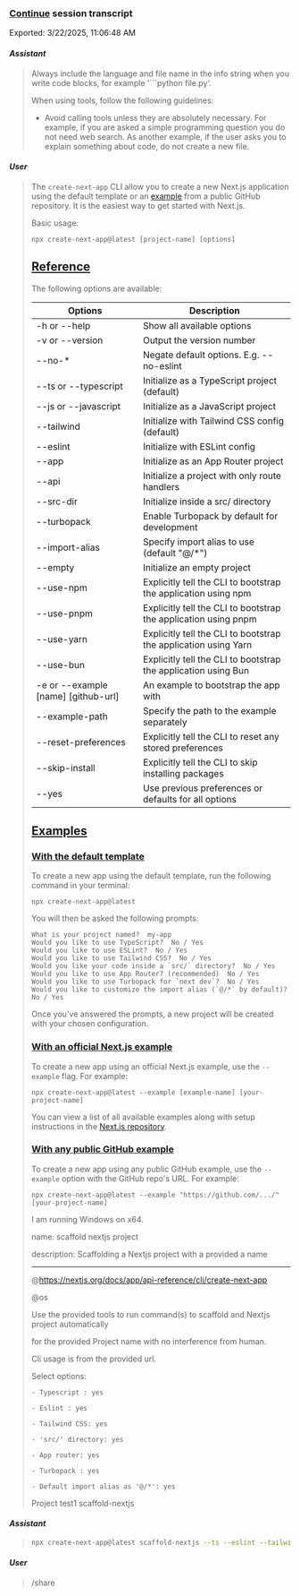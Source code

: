 ### [Continue](https://continue.dev) session transcript
 Exported: 3/22/2025, 11:06:48 AM

#### _Assistant_

> Always include the language and file name in the info string when you write code blocks, for example '```python file.py'.
> 
> When using tools, follow the following guidelines:
> - Avoid calling tools unless they are absolutely necessary. For example, if you are asked a simple programming question you do not need web search. As another example, if the user asks you to explain something about code, do not create a new file.

#### _User_

> The `create-next-app` CLI allow you to create a new Next.js application using the default template or an [example](https://github.com/vercel/next.js/tree/canary/examples) from a public GitHub repository. It is the easiest way to get started with Next.js.
> 
> Basic usage:
> 
> ```
> npx create-next-app@latest [project-name] [options]
> ```
> 
> ## [Reference ](#reference)
> 
> The following options are available:
> 
> | Options                                   | Description                                                     |
> | ----------------------------------------- | --------------------------------------------------------------- |
> | \-h or \--help                            | Show all available options                                      |
> | \-v or \--version                         | Output the version number                                       |
> | \--no-\*                                  | Negate default options. E.g. \--no-eslint                       |
> | \--ts or \--typescript                    | Initialize as a TypeScript project (default)                    |
> | \--js or \--javascript                    | Initialize as a JavaScript project                              |
> | \--tailwind                               | Initialize with Tailwind CSS config (default)                   |
> | \--eslint                                 | Initialize with ESLint config                                   |
> | \--app                                    | Initialize as an App Router project                             |
> | \--api                                    | Initialize a project with only route handlers                   |
> | \--src-dir                                | Initialize inside a src/ directory                              |
> | \--turbopack                              | Enable Turbopack by default for development                     |
> | \--import-alias <alias-to-configure>      | Specify import alias to use (default "@/\*")                    |
> | \--empty                                  | Initialize an empty project                                     |
> | \--use-npm                                | Explicitly tell the CLI to bootstrap the application using npm  |
> | \--use-pnpm                               | Explicitly tell the CLI to bootstrap the application using pnpm |
> | \--use-yarn                               | Explicitly tell the CLI to bootstrap the application using Yarn |
> | \--use-bun                                | Explicitly tell the CLI to bootstrap the application using Bun  |
> | \-e or \--example \[name\] \[github-url\] | An example to bootstrap the app with                            |
> | \--example-path <path-to-example>         | Specify the path to the example separately                      |
> | \--reset-preferences                      | Explicitly tell the CLI to reset any stored preferences         |
> | \--skip-install                           | Explicitly tell the CLI to skip installing packages             |
> | \--yes                                    | Use previous preferences or defaults for all options            |
> 
> ## [Examples ](#examples)
> 
> ### [With the default template ](#with-the-default-template)
> 
> To create a new app using the default template, run the following command in your terminal:
> 
> ```
> npx create-next-app@latest
> ```
> 
> You will then be asked the following prompts:
> 
> ```
> What is your project named?  my-app
> Would you like to use TypeScript?  No / Yes
> Would you like to use ESLint?  No / Yes
> Would you like to use Tailwind CSS?  No / Yes
> Would you like your code inside a `src/` directory?  No / Yes
> Would you like to use App Router? (recommended)  No / Yes
> Would you like to use Turbopack for `next dev`?  No / Yes
> Would you like to customize the import alias (`@/*` by default)?  No / Yes
> ```
> 
> Once you've answered the prompts, a new project will be created with your chosen configuration.
> 
> ### [With an official Next.js example ](#with-an-official-nextjs-example)
> 
> To create a new app using an official Next.js example, use the `--example` flag. For example:
> 
> ```
> npx create-next-app@latest --example [example-name] [your-project-name]
> ```
> 
> You can view a list of all available examples along with setup instructions in the [Next.js repository](https://github.com/vercel/next.js/tree/canary/examples).
> 
> ### [With any public GitHub example ](#with-any-public-github-example)
> 
> To create a new app using any public GitHub example, use the `--example` option with the GitHub repo's URL. For example:
> 
> ```
> npx create-next-app@latest --example "https://github.com/.../" [your-project-name]
> ```
> 
> I am running Windows on x64.
> 
> name: scaffold nextjs project> 
> description: Scaffolding a Nextjs project with a provided a name> 
> ---> 
> @https://nextjs.org/docs/app/api-reference/cli/create-next-app> 
> @os> 
> Use the provided tools to run command(s) to scaffold and Nextjs project automatically> 
> for the provided Project name with no interference from human.> 
> Cli usage is from the provided url.> 
> Select options:> 
>     - Typescript : yes> 
>     - Eslint : yes> 
>     - Tailwind CSS: yes> 
>     - 'src/' directory: yes> 
>     - App router: yes> 
>     - Turbopack : yes> 
>     - Default import alias as '@/*': yes
> 
> Project test1 scaffold-nextjs 

#### _Assistant_

> ```bash
> npx create-next-app@latest scaffold-nextjs --ts --eslint --tailwind --src-dir --app --turbopack --yes
> ```

#### _User_

> /share 